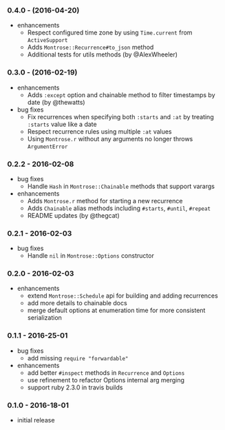 ### 0.4.0 - (2016-04-20)

* enhancements
  * Respect configured time zone by using `Time.current` from `ActiveSupport`
  * Adds `Montrose::Recurrence#to_json` method
  * Additional tests for utils methods (by @AlexWheeler)

### 0.3.0 - (2016-02-19)

* enhancements
  * Adds `:except` option and chainable method to filter timestamps by date (by
    @thewatts)
* bug fixes
  * Fix recurrences when specifying both `:starts` and `:at` by treating
    `:starts` value like a date
  * Respect recurrence rules using multiple `:at` values
  * Using `Montrose.r` without any arguments no longer throws `ArgumentError`

### 0.2.2 - 2016-02-08

* bug fixes
  * Handle `Hash` in `Montrose::Chainable` methods that support varargs
* enhancements
  * Adds `Montrose.r` method for starting a new recurrence
  * Adds `Chainable` alias methods including `#starts`, `#until`, `#repeat`
  * README updates (by @thegcat)

### 0.2.1 - 2016-02-03

* bug fixes
  * Handle `nil` in `Montrose::Options` constructor

### 0.2.0 - 2016-02-03

* enhancements
  * extend `Montrose::Schedule` api for building and adding recurrences
  * add more details to chainable docs
  * merge default options at enumeration time for more consistent serialization

### 0.1.1 - 2016-25-01

* bug fixes
  * add missing `require "forwardable"`
* enhancements
  * add better `#inspect` methods in `Recurrence` and `Options`
  * use refinement to refactor Options internal arg merging
  * support ruby 2.3.0 in travis builds

### 0.1.0 - 2016-18-01

* initial release
